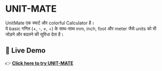 # UNIT-MATE

UnitMate एक स्मार्ट और colorful Calculator है।  
ये basic गणित (+, -, ×, ÷) के साथ-साथ mm, inch, foot और meter जैसे units को भी जोड़ने और बदलने की सुविधा देता है।  

## 🔗 Live Demo  
👉 [**Click here to try UNIT-MATE**](https://dhernsue.github.io/UNIT-MATE/)
